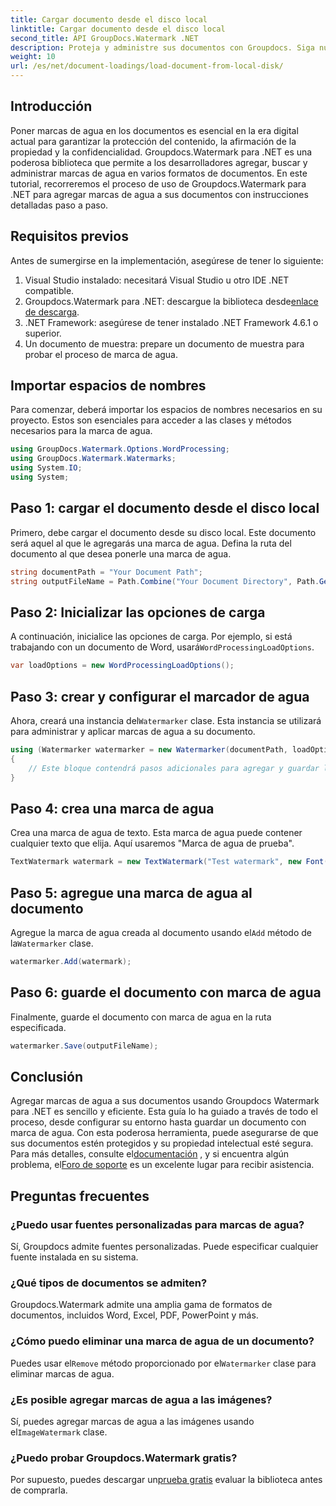 ```yaml
---
title: Cargar documento desde el disco local
linktitle: Cargar documento desde el disco local
second_title: API GroupDocs.Watermark .NET
description: Proteja y administre sus documentos con Groupdocs. Siga nuestra guía detallada para agregar marcas de agua sin problemas.
weight: 10
url: /es/net/document-loadings/load-document-from-local-disk/
---
```

## Introducción
Poner marcas de agua en los documentos es esencial en la era digital actual para garantizar la protección del contenido, la afirmación de la propiedad y la confidencialidad. Groupdocs.Watermark para .NET es una poderosa biblioteca que permite a los desarrolladores agregar, buscar y administrar marcas de agua en varios formatos de documentos. En este tutorial, recorreremos el proceso de uso de Groupdocs.Watermark para .NET para agregar marcas de agua a sus documentos con instrucciones detalladas paso a paso.
## Requisitos previos
Antes de sumergirse en la implementación, asegúrese de tener lo siguiente:
1. Visual Studio instalado: necesitará Visual Studio u otro IDE .NET compatible.
2.  Groupdocs.Watermark para .NET: descargue la biblioteca desde[enlace de descarga](https://releases.groupdocs.com/Watermark/net/).
3. .NET Framework: asegúrese de tener instalado .NET Framework 4.6.1 o superior.
4. Un documento de muestra: prepare un documento de muestra para probar el proceso de marca de agua.
## Importar espacios de nombres
Para comenzar, deberá importar los espacios de nombres necesarios en su proyecto. Estos son esenciales para acceder a las clases y métodos necesarios para la marca de agua.
```csharp
using GroupDocs.Watermark.Options.WordProcessing;
using GroupDocs.Watermark.Watermarks;
using System.IO;
using System;
```
## Paso 1: cargar el documento desde el disco local
Primero, debe cargar el documento desde su disco local. Este documento será aquel al que le agregarás una marca de agua.
Defina la ruta del documento al que desea ponerle una marca de agua.
```csharp
string documentPath = "Your Document Path";
string outputFileName = Path.Combine("Your Document Directory", Path.GetFileName(documentPath));
```
## Paso 2: Inicializar las opciones de carga
 A continuación, inicialice las opciones de carga. Por ejemplo, si está trabajando con un documento de Word, usará`WordProcessingLoadOptions`.
```csharp
var loadOptions = new WordProcessingLoadOptions();
```
## Paso 3: crear y configurar el marcador de agua
 Ahora, creará una instancia del`Watermarker` clase. Esta instancia se utilizará para administrar y aplicar marcas de agua a su documento.
```csharp
using (Watermarker watermarker = new Watermarker(documentPath, loadOptions))
{
    // Este bloque contendrá pasos adicionales para agregar y guardar la marca de agua.
}
```
## Paso 4: crea una marca de agua
Crea una marca de agua de texto. Esta marca de agua puede contener cualquier texto que elija. Aquí usaremos "Marca de agua de prueba".
```csharp
TextWatermark watermark = new TextWatermark("Test watermark", new Font("Arial", 12));
```
## Paso 5: agregue una marca de agua al documento
Agregue la marca de agua creada al documento usando el`Add` método de la`Watermarker` clase.
```csharp
watermarker.Add(watermark);
```
## Paso 6: guarde el documento con marca de agua
Finalmente, guarde el documento con marca de agua en la ruta especificada.
```csharp
watermarker.Save(outputFileName);
```

## Conclusión
Agregar marcas de agua a sus documentos usando Groupdocs Watermark para .NET es sencillo y eficiente. Esta guía lo ha guiado a través de todo el proceso, desde configurar su entorno hasta guardar un documento con marca de agua. Con esta poderosa herramienta, puede asegurarse de que sus documentos estén protegidos y su propiedad intelectual esté segura. 
 Para más detalles, consulte el[documentación](https://tutorials.groupdocs.com/Watermark/net/) , y si encuentra algún problema, el[Foro de soporte](https://forum.groupdocs.com/c/watermark/19) es un excelente lugar para recibir asistencia. 
## Preguntas frecuentes
### ¿Puedo usar fuentes personalizadas para marcas de agua?
Sí, Groupdocs admite fuentes personalizadas. Puede especificar cualquier fuente instalada en su sistema.
### ¿Qué tipos de documentos se admiten?
Groupdocs.Watermark admite una amplia gama de formatos de documentos, incluidos Word, Excel, PDF, PowerPoint y más.
### ¿Cómo puedo eliminar una marca de agua de un documento?
 Puedes usar el`Remove` método proporcionado por el`Watermarker` clase para eliminar marcas de agua.
### ¿Es posible agregar marcas de agua a las imágenes?
 Sí, puedes agregar marcas de agua a las imágenes usando el`ImageWatermark` clase.
### ¿Puedo probar Groupdocs.Watermark gratis?
 Por supuesto, puedes descargar un[prueba gratis](https://releases.groupdocs.com/) evaluar la biblioteca antes de comprarla.